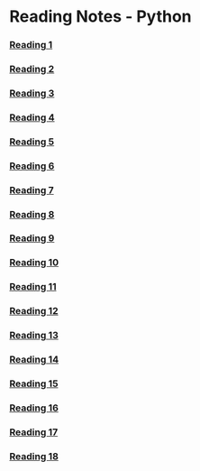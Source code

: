 # Reading Notes - Python

### [Reading 1](https://racarter1215.github.io/reading-notes-401-python/class-01)
### [Reading 2](https://racarter1215.github.io/reading-notes-401-python/class-02)
### [Reading 3](https://racarter1215.github.io/reading-notes-401-python/class-03)
### [Reading 4](https://racarter1215.github.io/reading-notes-401-python/class-04)
### [Reading 5](https://racarter1215.github.io/reading-notes-401-python/class-05)
### [Reading 6](https://racarter1215.github.io/reading-notes-401-python/class-06)
### [Reading 7](https://racarter1215.github.io/reading-notes-401-python/class-07)
### [Reading 8](https://racarter1215.github.io/reading-notes-401-python/class-08)
### [Reading 9](https://racarter1215.github.io/reading-notes-401-python/class-09)
### [Reading 10](https://racarter1215.github.io/reading-notes-401-python/class-10)
### [Reading 11](https://racarter1215.github.io/reading-notes-401-python/class-11)
### [Reading 12](https://racarter1215.github.io/reading-notes-401-python/class-12)
### [Reading 13](https://racarter1215.github.io/reading-notes-401-python/class-13)
### [Reading 14](https://racarter1215.github.io/reading-notes-401-python/class-14)
### [Reading 15](https://racarter1215.github.io/reading-notes-401-python/class-15)
### [Reading 16](https://racarter1215.github.io/reading-notes-401-python/class-16)
### [Reading 17](https://racarter1215.github.io/reading-notes-401-python/class-17)
### [Reading 18](https://racarter1215.github.io/reading-notes-401-python/class-18)
